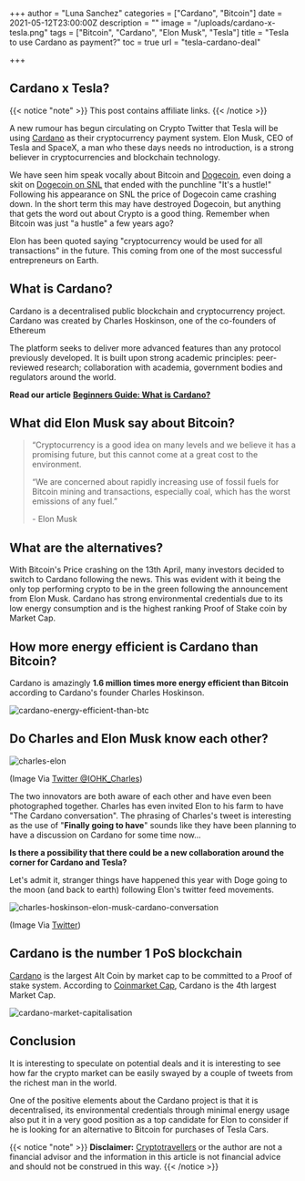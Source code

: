 +++
author = "Luna Sanchez"
categories = ["Cardano", "Bitcoin"]
date = 2021-05-12T23:00:00Z
description = ""
image = "/uploads/cardano-x-tesla.png"
tags = ["Bitcoin", "Cardano", "Elon Musk", "Tesla"]
title = "Tesla to use Cardano as payment?"
toc = true
url = "tesla-cardano-deal"

+++
## Cardano x Tesla?

{{< notice "note" >}} This post contains affiliate links. {{< /notice >}}

A new rumour has begun circulating on Crypto Twitter that Tesla will be using [Cardano](/buy-cardano) as their cryptocurrency payment system. Elon Musk, CEO of Tesla and SpaceX, a man who these days needs no introduction, is a strong believer in cryptocurrencies and blockchain technology.

We have seen him speak vocally about Bitcoin and [Dogecoin](/buy-dogecoin), even doing a skit on [Dogecoin on SNL](https://www.bloomberg.com/opinion/articles/2021-05-10/dogecoin-and-elon-musk-on-snl-it-s-a-hustle-but-it-s-the-people-s-hustle) that ended with the punchline "It's a hustle!"  Following his appearance on SNL the price of Dogecoin came crashing down.  In the short term this may have destroyed Dogecoin, but anything that gets the word out about Crypto is a good thing.  Remember when Bitcoin was just "a hustle" a few years ago?

Elon has been quoted saying "cryptocurrency would be used for all transactions" in the future. This coming from one of the most successful entrepreneurs on Earth.

## What is Cardano?

Cardano is a decentralised public blockchain and cryptocurrency project. Cardano was created by Charles Hoskinson, one of the co-founders of Ethereum

The platform seeks to deliver more advanced features than any protocol previously developed. It is built upon strong academic principles: peer-reviewed research; collaboration with academia, government bodies and regulators around the world.

**Read our article** [**Beginners Guide: What is Cardano?**](https://cryptotravellers.com/what-is-cardano-ada-beginners-guide/)

## What did Elon Musk say about Bitcoin?

> “Cryptocurrency is a good idea on many levels and we believe it has a promising future, but this cannot come at a great cost to the environment.
>
> “We are concerned about rapidly increasing use of fossil fuels for Bitcoin mining and transactions, especially coal, which has the worst emissions of any fuel.”
>
> \- Elon Musk

## What are the alternatives?

With Bitcoin's Price crashing on the 13th April, many investors decided to switch to Cardano following the news.  This was evident with it being the only top performing crypto to be in the green following the announcement from Elon Musk.  Cardano has strong environmental credentials due to its low energy consumption and is the highest ranking Proof of Stake coin by Market Cap.

## How more energy efficient is Cardano than Bitcoin?

Cardano is amazingly **1.6 million times more energy efficient than Bitcoin** according to Cardano's founder Charles Hoskinson.

![cardano-energy-efficient-than-btc](/uploads/cardano-ceo-energy-efficient-than-bitcoin.png)

## Do Charles and Elon Musk know each other?

![charles-elon](/uploads/dhcnwy7vqaeh3tv-1.jpg)

(Image Via [Twitter @IOHK_Charles](https://twitter.com/iohk_charles/status/1013494381884551168))

The two innovators are both aware of each other and have even been photographed together. Charles has even invited Elon to his farm to have "The Cardano conversation".  The phrasing of Charles's tweet is interesting as the use of "**Finally going to have**" sounds like they have been planning to have a discussion on Cardano for some time now...

**Is there a possibility that there could be a new collaboration around the corner for Cardano and Tesla?**

Let's admit it, stranger things have happened this year with Doge going to the moon (and back to earth) following Elon's twitter feed movements.

![charles-hoskinson-elon-musk-cardano-conversation](/uploads/charleshoskinson-cardano-conversation.png)

(Image Via [Twitter](https://twitter.com/IOHK_Charles/status/1392847569961766913))

## Cardano is the number 1 PoS blockchain

[Cardano](/buy-cardano) is the largest Alt Coin by market cap to be committed to a Proof of stake system.  According to [Coinmarket Cap](https://coinmarketcap.com/), Cardano is the 4th largest Market Cap.

![cardano-market-capitalisation](/uploads/cardano-4th-market-cap.png)

## Conclusion

It is interesting to speculate on potential deals and it is interesting to see how far the crypto market can be easily swayed by a couple of tweets from the richest man in the world.

One of the positive elements about the Cardano project is that it is decentralised, its environmental credentials through minimal energy usage also put it in a very good position as a top candidate for Elon to consider if he is looking for an alternative to Bitcoin for purchases of Tesla Cars.

{{< notice "note" >}} **Disclaimer:** [Cryptotravellers](https://cryptotravellers.com) or the author are not a financial advisor and the information in this article is not financial advice and should not be construed in this way. {{< /notice >}}